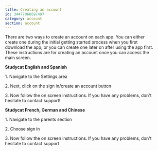 ```yaml
---
title: Creating an account
id: 34477068697497
category: account
section: account
---
```

There are two ways to create an account on each app. You can either create one during the initial getting started process when you first download the app, or you can create one later on after using the app first. These instructions are for creating an account once you can access the main screen.


**Studycat English and Spanish**


1\. Navigate to the Settings area 


2\. Next, click on the sign in/create an account button


3\. Now follow the on screen instructions. If you have any problems, don't hesitate to contact support!


**Studycat French, German and Chinese**


1\. Navigate to the parents section 


2\. Choose sign in


3\. Now follow the on screen instructions. If you have any problems, don't hesitate to contact support

